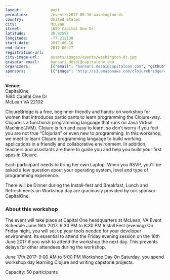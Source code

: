 ```yaml
---
layout:             post
permalink:          /events/2017-06-16-washington-dc
country:            United States
city:               McLean
street:             1680 Capital One Dr
latitude:           38.92597
longitude:          -77.212138
start-date:         2017-06-16
end-date:           2017-06-17
registration-url:
city-image-url:     assets/images/events/washington-dc.jpg
gravatar-email:     bansari.desai@capitalone.com
organizers:         [{"email": "bansari.desai@capitalone.com", "github": "bansd", "name": "Bansari Desai", "twitter": null}, {"email": "bhavani.vegesna@capitalone.com", "github": null, "name": "Bhavani Vegesna", "twitter": null}]
sponsors:           [{"image": "http://s3.amazonaws.com/clojurebridge/original/213/d2336ae6-415b-11e7-882e-a0d9065e424e.png?1496369653", "name": "CapitalOne", "url": "https://www.capitalone.com/"}]
---
```


**Venue:**<br/>
CapitalOne,<br/>
1680 Capital One Dr<br/>
McLean VA 22102<br/>

ClojureBridge is a free, beginner-friendly and hands-on workshop for women that introduces participants to learn programming the Clojure-way.
Clojure is a functional programming language that runs on Java Virtual Machine(JVM). Clojure is fun and easy to learn, so don’t worry if you feel you are not true “Clojurian” or even new to programming.
In this workshop, we meet to learn Clojure programming language to build working applications in a friendly and collaborative environment. In addition, teachers and assistants are there to guide you and help you build your first apps in Clojure.

Each participant needs to bring her own Laptop. When you RSVP, you'll be asked a few question about your operating system, level and type of programming experience.

There will be Dinner during the Install-fest and Breakfast, Lunch and Refreshments on Workshop day are graciously provided by our sponsor- CapitalOne.

### About this workshop

The event will take place at Capital One headquarters at McLean, VA
Event Schedule
June 16th 2017: 6:30 PM to 8:30 PM Install Fest (evening)
On Friday night, you will set up your tools needed for your developer environment.
Its essential to attend the Friday evening session on the 16th June 2017 if you wish to attend the workshop the next day. This prevents delays for other attendees during the workshop.

June 17th 2017: 9:00 AM to 5:00 PM Workshop Day
On Saturday, you spend workshop day learning Clojure and writing capstone projects.

Capacity: 50 participants
